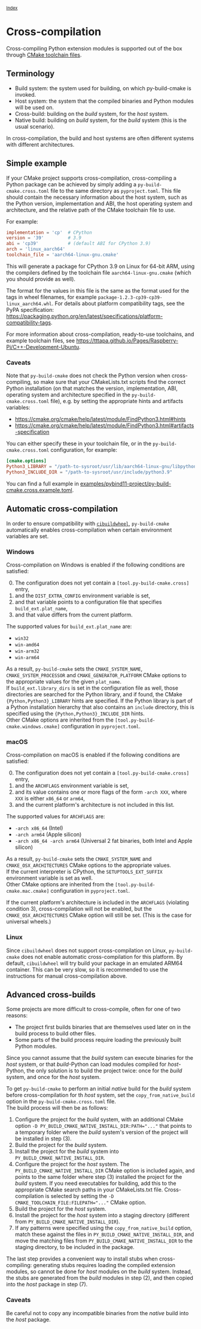 <small>[Index](index.html)</small>

# Cross-compilation

Cross-compiling Python extension modules is supported out of the box through 
[CMake toolchain files](https://cmake.org/cmake/help/latest/manual/cmake-toolchains.7.html).

## Terminology

- Build system: the system used for building, on which py-build-cmake is 
  invoked.
- Host system: the system that the compiled binaries and Python modules will be
  used on.
- Cross-build: building on the _build_ system, for the _host_ system.
- Native build: building on _build_ system, for the _build_ system (this is the
  usual scenario).

In cross-compilation, the build and host systems are often different systems 
with different architectures.

## Simple example

If your CMake project supports cross-compilation, cross-compiling a Python 
package can be achieved by simply adding a `py-build-cmake.cross.toml` file
to the same directory as `pyproject.toml`. This file should contain the 
necessary information about the host system, such as the Python version, 
implementation and ABI, the host operating system and architecture, and the
relative path of the CMake toolchain file to use.

For example:
```toml
implementation = 'cp'  # CPython
version = '39'         # 3.9
abi = 'cp39'           # (default ABI for CPython 3.9)
arch = 'linux_aarch64'
toolchain_file = 'aarch64-linux-gnu.cmake'
```
This will generate a package for CPython 3.9 on Linux for 64-bit ARM, using the
compilers defined by the toolchain file `aarch64-linux-gnu.cmake` (which you
should provide as well).

The format for the values in this file is the same as the format used for the 
tags in wheel filenames, for example `package-1.2.3-cp39-cp39-linux_aarch64.whl`.
For details about platform compatibility tags, see the PyPA specification:
https://packaging.python.org/en/latest/specifications/platform-compatibility-tags.

For more information about cross-compilation, ready-to-use toolchains, and 
example toolchain files, see <https://tttapa.github.io/Pages/Raspberry-Pi/C++-Development-Ubuntu>.

### Caveats

Note that `py-build-cmake` does not check the Python version when
cross-compiling, so make sure that your CMakeLists.txt scripts find the correct
Python installation (on that matches the version, implementation, ABI, operating
system and architecture specified in the `py-build-cmake.cross.toml` file),
e.g. by setting the appropriate hints and artifacts variables:

- <https://cmake.org/cmake/help/latest/module/FindPython3.html#hints>
- <https://cmake.org/cmake/help/latest/module/FindPython3.html#artifacts-specification>

You can either specify these in your toolchain file, or in the
`py-build-cmake.cross.toml` configuration, for example:

```toml
[cmake.options]
Python3_LIBRARY = "/path-to-sysroot/usr/lib/aarch64-linux-gnu/libpython3.9.so"
Python3_INCLUDE_DIR = "/path-to-sysroot/usr/include/python3.9"
```

You can find a full example in [examples/pybind11-project/py-build-cmake.cross.example.toml](https://github.com/tttapa/py-build-cmake/blob/main/examples/pybind11-project/py-build-cmake.cross.example.toml).

## Automatic cross-compilation

In order to ensure compatibility with [`cibuildwheel`](https://github.com/pypa/cibuildwheel),
`py-build-cmake` automatically enables cross-compilation when certain
environment variables are set.

### Windows

Cross-compilation on Windows is enabled if the following conditions are satisfied:

0. The configuration does not yet contain a `[tool.py-build-cmake.cross]` entry,
1. and the `DIST_EXTRA_CONFIG` environment variable is set,
2. and that variable points to a configuration file that specifies
   `build_ext.plat_name`,
3. and that value differs from the current platform.

The supported values for `build_ext.plat_name` are:
 - `win32`
 - `win-amd64`
 - `win-arm32`
 - `win-arm64`

As a result, `py-build-cmake` sets the `CMAKE_SYSTEM_NAME`,
`CMAKE_SYSTEM_PROCESSOR` and `CMAKE_GENERATOR_PLATFORM` CMake options to the
appropriate values for the given `plat_name`.  
If `build_ext.library_dirs` is set in the configuration file as well, those
directories are searched for the Python library, and if found, the
CMake `{Python,Python3}_LIBRARY` hints are specified. If the Python library is
part of a Python installation hierarchy that also contains an `include`
directory, this is specified using the `{Python,Python3}_INCLUDE_DIR` hints.  
Other CMake options are inherited from the `[tool.py-build-cmake.windows.cmake]`
configuration in `pyproject.toml`.

### macOS

Cross-compilation on macOS is enabled if the following conditions are satisfied:

0. The configuration does not yet contain a `[tool.py-build-cmake.cross]` entry,
1. and the `ARCHFLAGS` environment variable is set,
2. and its value contains one or more flags of the form `-arch XXX`,
where `XXX` is either `x86_64` or `arm64`,
3. and the current platform's architecture is not included in this list.

The supported values for `ARCHFLAGS` are:
 - `-arch x86_64` (Intel)
 - `-arch arm64` (Apple silicon)
 - `-arch x86_64 -arch arm64` (Universal 2 fat binaries, both Intel and Apple
   silicon)

As a result, `py-build-cmake` sets the `CMAKE_SYSTEM_NAME` and
`CMAKE_OSX_ARCHITECTURES` CMake options to the appropriate values.  
If the current interpreter is CPython, the `SETUPTOOLS_EXT_SUFFIX` environment
variable is set as well.  
Other CMake options are inherited from the `[tool.py-build-cmake.mac.cmake]`
configuration in `pyproject.toml`.

If the current platform's architecture is included in the `ARCHFLAGS`
(violating condition 3), cross-compilation will not be enabled, but the
`CMAKE_OSX_ARCHITECTURES` CMake option will still be set. (This is the case for
universal wheels.)

### Linux

Since `cibuildwheel` does not support cross-compilation on Linux, `py-build-cmake` does not enable automatic cross-compilation for this platform. By default, `cibuildwheel` will try build your package in an emulated ARM64 container. This can be very slow, so it is recommended to use the instructions for manual cross-compilation above.

## Advanced cross-builds

Some projects are more difficult to cross-compile, often for one of two reasons:

- The project first builds binaries that are themselves used later on in the 
  build process to build other files.
- Some parts of the build process require loading the previously built Python
  modules.

Since you cannot assume that the _build_ system can execute binaries for the _host_
system, or that _build_-Python can load modules compiled for _host_-Python, the only
solution is to build the project twice: once for the _build_ system, and once for
the _host_ system.

To get `py-build-cmake` to perform an initial _native_ build for the _build_
system before cross-compilation for th _host_ system, set the
`copy_from_native_build` option in the `py-build-cmake.cross.toml` file.  
The build process will then be as follows:

1. Configure the project for the _build_ system, with an additional CMake option
   `-D PY_BUILD_CMAKE_NATIVE_INSTALL_DIR:PATH="..."` that points to a temporary
   folder where the _build_ system's version of the project will be installed 
   in step (3).
2. Build the project for the _build_ system.
3. Install the project for the _build_ system into 
   `PY_BUILD_CMAKE_NATIVE_INSTALL_DIR`.
4. Configure the project for the _host_ system. The 
   `PY_BUILD_CMAKE_NATIVE_INSTALL_DIR` CMake option is included again, and 
   points to the same folder where step (3) installed the project for the _build_
   system. If you need executables for building, add this to the appropriate 
   CMake search paths in your CMakeLists.txt file. Cross-compilation is selected
   by setting the `-D CMAKE_TOOLCHAIN_FILE:FILEPATH="..."` CMake option.
5. Build the project for the _host_ system.
6. Install the project for the _host_ system into a staging directory (different
   from `PY_BUILD_CMAKE_NATIVE_INSTALL_DIR`).
7. If any patterns were specified using the `copy_from_native_build` option,
   match these against the files in `PY_BUILD_CMAKE_NATIVE_INSTALL_DIR`, and 
   move the matching files from `PY_BUILD_CMAKE_NATIVE_INSTALL_DIR` to the 
   staging directory, to be included in the package.

The last step provides a convenient way to install stubs when cross-compiling:
generating stubs requires loading the compiled extension modules, so cannot be
done for _host_ modules on the _build_ system. Instead, the stubs are generated
from the _build_ modules in step (2), and then copied into the _host_ package in
step (7).

### Caveats

Be careful not to copy any incompatible binaries from the _native_ build
into the _host_ package.
